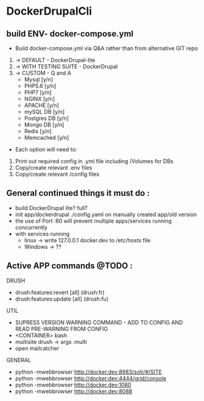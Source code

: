 # DockerDrupalCli

## build ENV- docker-compose.yml
- Build docker-compose.yml via Q&A rather than from alternative GIT repo

1. -> DEFAULT - DockerDrupal-lite
2. -> WITH TESTING SUITE - DockerDrupal
3. -> CUSTOM - Q and A
    - Mysql [y/n]
    - PHP5.6 [y/n]
    - PHP7 [y/n]
    - NGINX [y/n]
    - APACHE [y/n]
    - mySQL DB [y/n]
    - Postgres DB [y/n]
    - Mongo DB [y/n]
    - Redis [y/n]
    - Memcached [y/n]
        
- Each option will need to: 
1. Print out required config in .yml file including  /Volumes for DBs
2. Copy/create relevant .env files
3. Copy/create relevant /config files

## General continued things it must do :                                                                                    
- build DockerDrupal lite? full?            
- init app/dockerdrupal ./config.yaml on manually created app/old version
- the use of Port :80 will prevent multiple apps/services running concurrently
- with services running
    - linux -> write 127.0.0.1 docker.dev to /etc/hosts file
    - Windows -> ??     
       
## Active APP commands @TODO :
DRUSH

- drush:features:revert \[all] (drush:fr)
- drush:features:update \[all] (drush:fu)

UTIL

- SUPRESS VERSION WARNING COMMAND - ADD TO CONFIG AND READ PRE-WARNING FROM CONFIG
- \<CONTAINER\> bash
- multisite drush -> args :multi
- open mailcatcher

GENERAL

- python -mwebbrowser http://docker.dev:8983/solr/#/SITE
- python -mwebbrowser http://docker.dev:4444/grid/console
- python -mwebbrowser http://docker.dev:1080
- python -mwebbrowser http://docker.dev:8088

